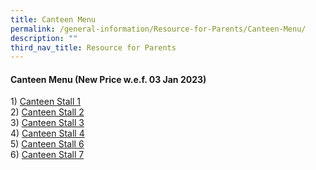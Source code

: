 ```yaml
---
title: Canteen Menu
permalink: /general-information/Resource-for-Parents/Canteen-Menu/
description: ""
third_nav_title: Resource for Parents
---
```

#### **Canteen Menu (New Price w.e.f. 03 Jan 2023)**


1) [Canteen Stall 1](/files/Resource%20for%20Parents/Canteen%20Menu/Canteen%20Stall%201%20Menu_030123.pdf)  
2) [Canteen Stall 2](/files/Resource%20for%20Parents/Canteen%20Menu/Canteen%20Stall%202%20Menu_03012023.pdf)  
3) [Canteen Stall 3](/files/Resource%20for%20Parents/Canteen%20Menu/Canteen%20Stall%203%20Menu_030123.pdf)  
4) [Canteen Stall 4](/files/Resource%20for%20Parents/Canteen%20Menu/Canteen%20Stall%204%20Menu_030123.pdf)   
5) [Canteen Stall 6](/files/Resource%20for%20Parents/Canteen%20Menu/Canteen%20Stall%206%20Menu_030123.pdf)  
6) [Canteen Stall 7](/files/Resource%20for%20Parents/Canteen%20Menu/Canteen%20Stall%207%20Menu_030123.pdf)